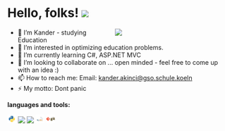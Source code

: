 # Hello, folks! <img src="https://raw.githubusercontent.com/MartinHeinz/MartinHeinz/master/wave.gif" width="30px">

<img align="right" src="https://media4.giphy.com/media/g79am6uuZJKSc/giphy.gif?cid=ecf05e472yk1dsvvxrgwvo3j1wjf7ja25i2ketbb6v6c852p&rid=giphy.gif&ct=g" width="260px">

- :man: I’m Kander - studying Education
- 👀 I’m interested in optimizing education problems.
- 🌱 I’m currently learning C#, ASP.NET MVC
- 💞️ I’m looking to collaborate on ... open minded - feel free to come up with an idea :)
- 📫 How to reach me: Email: kander.akinci@gso.schule.koeln
- ⚡ My motto: Dont panic













**languages and tools:**  

<code><img height="20" src="https://raw.githubusercontent.com/github/explore/80688e429a7d4ef2fca1e82350fe8e3517d3494d/topics/python/python.png"></code>
<code><img height="20" src="https://upload.wikimedia.org/wikipedia/commons/thumb/2/21/Matlab_Logo.png/150px-Matlab_Logo.png"></code>
<code><img height="20" src="https://upload.wikimedia.org/wikipedia/commons/thumb/0/0d/C_Sharp_wordmark.svg/300px-C_Sharp_wordmark.svg.png"></code>
<code><img height="20" src="https://raw.githubusercontent.com/github/explore/80688e429a7d4ef2fca1e82350fe8e3517d3494d/topics/mysql/mysql.png"></code>
<code><img height="20" src="https://raw.githubusercontent.com/github/explore/80688e429a7d4ef2fca1e82350fe8e3517d3494d/topics/git/git.png"></code>
